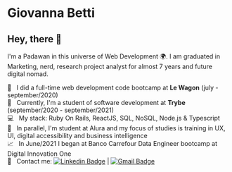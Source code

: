 # Giovanna Betti

## Hey, there 👋

I'm a Padawan in this universe of Web Development 🌍.
I am graduated in Marketing, nerd, research project analyst for almost 7 years and future digital nomad.

 :rocket:  &nbsp; I did a full-time web development code bootcamp at **Le Wagon** (july - september/2020)
 <br/> :green_heart: &nbsp; Currently, I'm a student of software development at **Trybe** (september/2020 - september/2021)
 <br/> :computer: &nbsp; My stack: Ruby On Rails, ReactJS, SQL, NoSQL, Node.js & Typescript
 <br/> 💬  &nbsp; In parallel, I'm student at Alura and my focus of studies is training in UX, UI, digital accessibility and business intelligence
 <br/> 📈️  &nbsp; In June/2021 I began at Banco Carrefour Data Engineer bootcamp at Digital Innovation One
 <br/> :email: &nbsp; Contact me: [![Linkedin Badge](https://img.shields.io/badge/-GiovannaBetti-blue?style=flat-square&logo=Linkedin&logoColor=white&link=https://www.linkedin.com/in/giovannabetti/)](https://www.linkedin.com/in/giovannabetti/) 
| 
[![Gmail Badge](https://img.shields.io/badge/-giovannabetti@gmail.com-c14438?style=flat-square&logo=Gmail&logoColor=white&link=mailto:giovannabetti@gmail.com)](mailto:giovannabetti@gmail.com)
